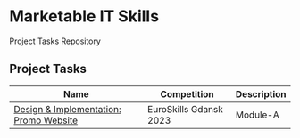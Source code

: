 # Marketable IT Skills

Project Tasks Repository

## Project Tasks

| Name                                                                                                  | Competition            | Description |
| ----------------------------------------------------------------------------------------------------- | ---------------------- | ----------- |
| [Design & Implementation: Promo Website](https://github.com/marketable-it-skills/es2023-s17-module-a) | EuroSkills Gdansk 2023 | Module-A    |
